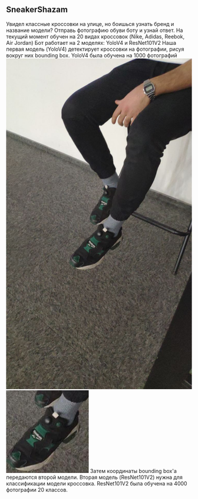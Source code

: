 ## SneakerShazam
Увидел классные кроссовки на улице, но боишься узнать бренд и название модели? Отправь фотографию обуви боту и узнай ответ. На текущий момент обучен на 20 видах кроссовок (Nike, Adidas, Reebok, Air Jordan)
Бот работает на 2 моделях: YoloV4 и ResNet101V2
Наша первая модель (YoloV4) детектирует кроссовки на фотографии, рисуя вокруг них bounding box. YoloV4 была обучена на 1000 фотографий
![detectioon](data/images/input/sneaker_132032976_342.jpg)
![cropped](data/images/output/photo_132032976_342.jpg)
Затем координаты bounding box'а передаются второй модели.
Вторая модель (ResNet101V2) нужна для классификации модели кроссовка. ResNet101V2 была обучена на 4000 фотографии 20 классов.

